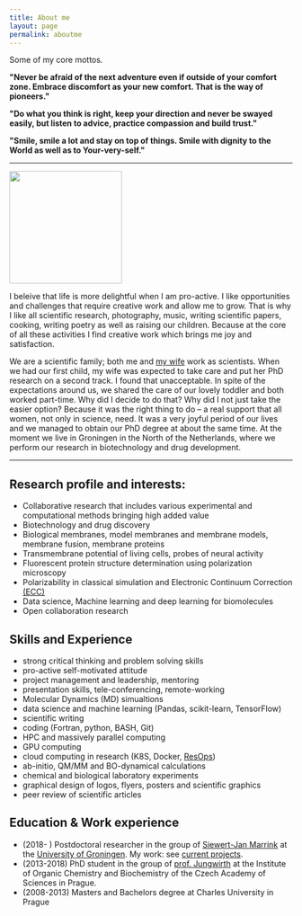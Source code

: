 ```yaml
---
title: About me
layout: page
permalink: aboutme
---
```


Some of my core mottos.

**"Never be afraid of the next adventure 
   even if outside of your comfort zone.
   Embrace discomfort as your new comfort.
   That is the way of pioneers."**

**"Do what you think is right, 
   keep your direction and 
   never be swayed easily, 
   but
   listen to advice,
   practice compassion and
   build trust."**
   
**"Smile, smile a lot
   and stay on top of things.
   Smile with dignity 
   to the World 
   as well as 
   to Your-very-self."**


<HR>

<img src="https://avatars2.githubusercontent.com/u/12782348?s=460&v=4" style="width: 200px;" class="inline-left"/>

I beleive that life is more delightful
when I am pro-active. 
I like opportunities and challenges
that require creative work and allow me to grow. 
That is why I like all
scientific research, 
photography,
music,
writing scientific papers,
cooking,
writing poetry 
as well as
raising our children. 
Because at the core of all these activities
I find creative work
which brings me joy and satisfaction. 

We are a scientific family;
both me and [my wife](https://miss-biophys.tumblr.com/) 
work as scientists.
When we had our first child, 
my wife was expected to take care 
and put her PhD research on a second track. 
I found that unacceptable. 
In spite of the expectations around us,
we shared the care of our lovely toddler
and both worked part-time.
Why did I decide to do that?
Why did I not just take the easier option?
Because it was the right thing to do –
a real support that all women, not only in science, need.
It was a very joyful period of our lives
and we managed to obtain our PhD degree at about the same time. 
At the moment we live in Groningen in the North of the Netherlands,
where we perform our research in biotechnology and drug development.




<HR>


## Research profile and interests:

-   Collaborative research that includes various 
experimental and computational methods 
bringing high added value
-   Biotechnology and drug discovery
-   Biological membranes, model membranes and membrane models, membrane fusion, membrane proteins
-   Transmembrane potential of living cells, probes of neural activity
-   Fluorescent protein structure determination using polarization microscopy
-   Polarizability in classical simulation and Electronic Continuum Correction [(ECC)](blog/ECC-post)
-   Data science, Machine learning and deep learning for biomolecules
-   Open collaboration research



## Skills and Experience

-   strong critical thinking and problem solving skills
-   pro-active self-motivated attitude
-   project management and leadership, mentoring
-   presentation skills, tele-conferencing, remote-working
-   Molecular Dynamics (MD) simualtions
-   data science and machine learning (Pandas, scikit-learn, TensorFlow)
-   scientific writing 
-   coding (Fortran, python, BASH, Git)
-   HPC and massively parallel computing
-   GPU computing
-   cloud computing in research (K8S, Docker, [ResOps](https://tsi-ccdoc.readthedocs.io/en/external/ResOps/2019/Agenda-2019.html))
-   ab-initio, QM/MM and BO-dynamical calculations
-   chemical and biological laboratory experiments
-   graphical design of logos, flyers, posters and scientific graphics
-   peer review of scientific articles


	

## Education & Work experience

-   (2018- ) Postdoctoral researcher in the group of [Siewert-Jan Marrink](http://cgmartini.nl/)
at the [University of Groningen](https://www.rug.nl/). 
My work: see [current projects](projects).
-   (2013-2018) PhD student in the group of [prof. Jungwirth](http://jungwirth.uochb.cas.cz/) 
at the Institute of Organic Chemistry and Biochemistry of the Czech Academy of Sciences in Prague.
-   (2008-2013) Masters and Bachelors degree at Charles University in Prague



